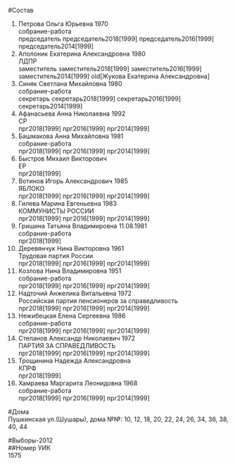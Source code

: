 #Состав  
1. Петрова Ольга Юрьевна 1970  
    собрание-работа  
    председатель председатель2018[1999] председатель2016[1999] председатель2014[1999]  
2. Аполоник Екатерина Александровна 1980  
    ЛДПР  
    заместитель заместитель2018[1999] заместитель2016[1999] заместитель2014[1999] old[Жукова Екатерина Александровна]  
3. Синяк Светлана Михайловна 1980  
    собрание-работа  
    секретарь секретарь2018[1999] секретарь2016[1999] секретарь2014[1999]  
4. Афанасьева Анна Николаевна 1992  
    СР  
    прг2018[1999] прг2016[1999] прг2014[1999]  
5. Башмакова Анна Михайловна 1981  
    собрание-работа  
    прг2018[1999] прг2016[1999] прг2014[1999]  
6. Быстров Михаил Викторович  
    ЕР  
    прг2018[1999]  
7. Вотинов Игорь Александрович 1985  
    ЯБЛОКО  
    прг2018[1999] прг2016[1999] прг2014[1999]  
8. Гилева Марина Евгеньевна 1983  
    КОММУНИСТЫ РОССИИ  
    прг2018[1999] прг2016[1999] прг2014[1999]  
9. Гришина Татьяна Владимировна 11.08.1981  
    собрание-работа  
    прг2018[1999]  
10. Деревянчук Нина Викторовна 1961  
    Трудовая партия России  
    прг2018[1999] прг2016[1999] прг2014[1999]  
11. Козлова Нина Владимировна 1951  
    собрание-работа  
    прг2018[1999] прг2016[1999] прг2014[1999]  
12. Надточий Анжелика Витальевна 1972  
    Российская партия пенсионеров за справедливость  
    прг2018[1999] прг2016[1999] прг2014[1999]  
13. Нежибецкая Елена Сергеевна 1986  
    собрание-работа  
    прг2018[1999] прг2016[1999] прг2014[1999]  
14. Степанов Александр Николаевич 1972  
    ПАРТИЯ ЗА СПРАВЕДЛИВОСТЬ  
    прг2018[1999] прг2016[1999] прг2014[1999]  
15. Трощинина Надежда Александровна  
    КПРФ  
    прг2018[1999]  
16. Хамраева Маргарита Леонидовна 1968  
    собрание-работа  
    прг2018[1999] прг2016[1999] прг2014[1999]  

#Дома  
Пушкинская ул.(Шушары), дома №№: 10, 12, 18, 20, 22, 24, 26, 34, 36, 38, 40, 44  
  
#Выборы-2012  
##Номер УИК  
1575  
